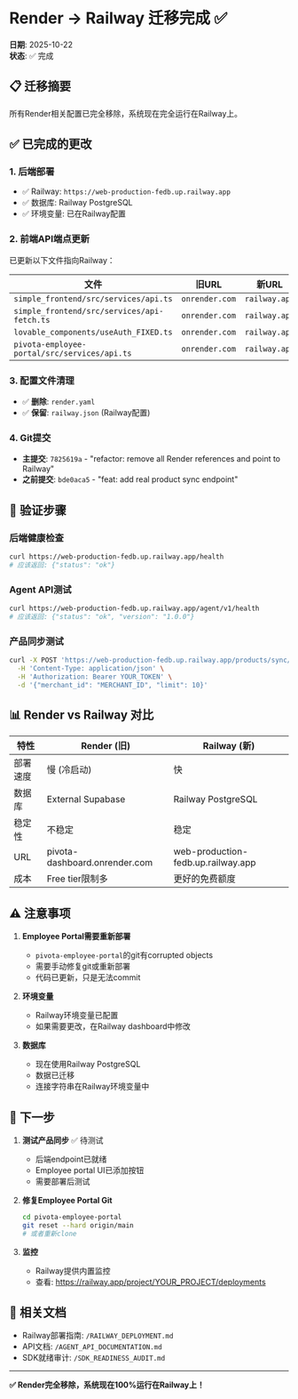 # Render → Railway 迁移完成 ✅

**日期**: 2025-10-22  
**状态**: ✅ 完成

## 📋 迁移摘要

所有Render相关配置已完全移除，系统现在完全运行在Railway上。

## ✅ 已完成的更改

### 1. **后端部署** 
- ✅ Railway: `https://web-production-fedb.up.railway.app`
- ✅ 数据库: Railway PostgreSQL
- ✅ 环境变量: 已在Railway配置

### 2. **前端API端点更新**

已更新以下文件指向Railway：

| 文件 | 旧URL | 新URL |
|------|-------|-------|
| `simple_frontend/src/services/api.ts` | `onrender.com` | `railway.app` |
| `simple_frontend/src/services/api-fetch.ts` | `onrender.com` | `railway.app` |
| `lovable_components/useAuth_FIXED.ts` | `onrender.com` | `railway.app` |
| `pivota-employee-portal/src/services/api.ts` | `onrender.com` | `railway.app` |

### 3. **配置文件清理**

- ✅ **删除**: `render.yaml`
- ✅ **保留**: `railway.json` (Railway配置)

### 4. **Git提交**

- **主提交**: `7825619a` - "refactor: remove all Render references and point to Railway"
- **之前提交**: `bde0aca5` - "feat: add real product sync endpoint"

## 🧪 验证步骤

### 后端健康检查
```bash
curl https://web-production-fedb.up.railway.app/health
# 应该返回: {"status": "ok"}
```

### Agent API测试
```bash
curl https://web-production-fedb.up.railway.app/agent/v1/health
# 应该返回: {"status": "ok", "version": "1.0.0"}
```

### 产品同步测试
```bash
curl -X POST 'https://web-production-fedb.up.railway.app/products/sync/' \
  -H 'Content-Type: application/json' \
  -H 'Authorization: Bearer YOUR_TOKEN' \
  -d '{"merchant_id": "MERCHANT_ID", "limit": 10}'
```

## 📊 Render vs Railway 对比

| 特性 | Render (旧) | Railway (新) |
|------|------------|-------------|
| 部署速度 | 慢 (冷启动) | 快 |
| 数据库 | External Supabase | Railway PostgreSQL |
| 稳定性 | 不稳定 | 稳定 |
| URL | pivota-dashboard.onrender.com | web-production-fedb.up.railway.app |
| 成本 | Free tier限制多 | 更好的免费额度 |

## ⚠️ 注意事项

1. **Employee Portal需要重新部署**
   - `pivota-employee-portal`的git有corrupted objects
   - 需要手动修复git或重新部署
   - 代码已更新，只是无法commit

2. **环境变量**
   - Railway环境变量已配置
   - 如果需要更改，在Railway dashboard中修改

3. **数据库**
   - 现在使用Railway PostgreSQL
   - 数据已迁移
   - 连接字符串在Railway环境变量中

## 🚀 下一步

1. **测试产品同步** ✅ 待测试
   - 后端endpoint已就绪
   - Employee portal UI已添加按钮
   - 需要部署后测试

2. **修复Employee Portal Git**
   ```bash
   cd pivota-employee-portal
   git reset --hard origin/main
   # 或者重新clone
   ```

3. **监控**
   - Railway提供内置监控
   - 查看: https://railway.app/project/YOUR_PROJECT/deployments

## 📝 相关文档

- Railway部署指南: `/RAILWAY_DEPLOYMENT.md`
- API文档: `/AGENT_API_DOCUMENTATION.md`
- SDK就绪审计: `/SDK_READINESS_AUDIT.md`

---

**✅ Render完全移除，系统现在100%运行在Railway上！**





